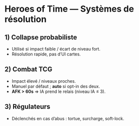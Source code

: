 # Heroes of Time — Systèmes de résolution

## 1) Collapse probabiliste
- Utilisé si impact faible / écart de niveau fort.
- Résolution rapide, pas d’UI cartes.

## 2) Combat TCG
- Impact élevé / niveaux proches.
- Manuel par défaut ; **auto** si opt-in des deux.
- **AFK > 60s** ⇒ IA prend le relais (niveau IA ≤ 3).

## 3) Régulateurs
- Déclenchés en cas d’abus : tortue, surcharge, soft-lock.
